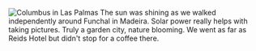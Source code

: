 ![Columbus in Las Palmas](p41_columbus.JPG)
The sun was shining as we walked independently around Funchal
in Madeira.
Solar power really helps with taking pictures.  Truly a garden
city, nature blooming.  We went as far as Reids Hotel but didn't
stop for a coffee there.
